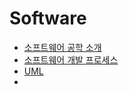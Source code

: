 # Software

* [소프트웨어 공학 소개](https://github.com/p-chanmin/TIL/blob/main/Software/01%20%EC%86%8C%ED%94%84%ED%8A%B8%EC%9B%A8%EC%96%B4%20%EA%B3%B5%ED%95%99%20%EC%86%8C%EA%B0%9C.md)
* [소프트웨어 개발 프로세스](https://github.com/p-chanmin/TIL/blob/main/Software/02%20%EC%86%8C%ED%94%84%ED%8A%B8%EC%9B%A8%EC%96%B4%20%EA%B0%9C%EB%B0%9C%20%ED%94%84%EB%A1%9C%EC%84%B8%EC%8A%A4.md)
* [UML](https://github.com/p-chanmin/TIL/blob/main/Software/03%20UML%20(Unified%20Modeling%20Language).md)
* 
